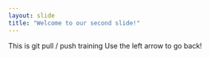 ```yaml
---
layout: slide
title: "Welcome to our second slide!"
---
```

This is git pull / push training
Use the left arrow to go back!
